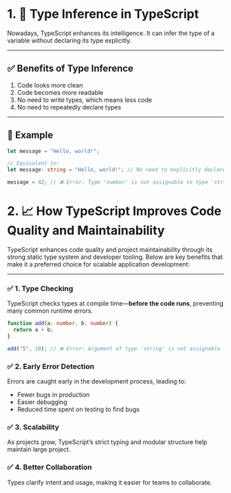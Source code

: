 # 1. 📘 Type Inference in TypeScript

Nowadays, TypeScript enhances its intelligence. It can infer the type of a variable without declaring its type explicitly.

---

## ✅ Benefits of Type Inference

1. Code looks more clean
2. Code becomes more readable
3. No need to write types, which means less code
4. No need to repeatedly declare types

---

## 📌 Example

```ts
let message = "Hello, world!";

// Equivalent to:
let message: string = "Hello, world!"; // No need to explicitly declare type

message = 42; // ❌ Error: Type 'number' is not assignable to type 'string'
```




# 2. 📈 How TypeScript Improves Code Quality and Maintainability

TypeScript enhances code quality and project maintainability through its strong static type system and developer tooling. Below are key benefits that make it a preferred choice for scalable application development:

---

### ✅ 1. Type Checking

TypeScript checks types at compile time—**before the code runs**, preventing many common runtime errors.

```ts
function add(a: number, b: number) {
  return a + b;
}

add("5", 10); // ❌ Error: Argument of type 'string' is not assignable to parameter of type 'number'.
```

### ✅ 2. Early Error Detection

Errors are caught early in the development process, leading to:

- Fewer bugs in production
- Easier debugging
- Reduced time spent on testing to find bugs

### ✅ 3. Scalability

As projects grow, TypeScript’s strict typing and modular structure help maintain large project.

### ✅ 4. Better Collaboration

Types clarify intent and usage, making it easier for teams to collaborate.


